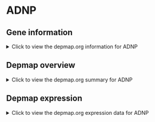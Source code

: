 <h1>ADNP</h1>

<h2>Gene information</h2>
<details>
  <summary>Click to view the depmap.org information for ADNP</summary>
  <iframe src="https://depmap.org/portal/gene/ADNP?tab=about" style="border:none;width:100%;height:800px"></iframe>
</details>

<h2>Depmap overview</h2>
<details>
  <summary>Click to view the depmap.org summary for ADNP</summary>
  <iframe src="https://depmap.org/portal/gene/ADNP?tab=overview" style="border:none;width:100%;height:800px"></iframe>
</details>

<h2>Depmap expression</h2>
<details>
  <summary>Click to view the depmap.org expression data for ADNP</summary>
  <iframe src="https://depmap.org/portal/gene/ADNP?tab=characterization" style="border:none;width:100%;height:800px"></iframe>
</details>


<!--
<h2>Reactome Pathway diagram</h2>
PNAME
-->


